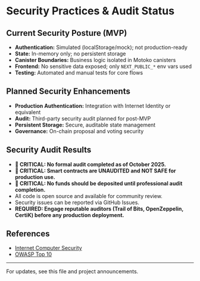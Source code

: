 # Security Practices & Audit Status

## Current Security Posture (MVP)
- **Authentication:** Simulated (localStorage/mock); not production-ready
- **State:** In-memory only; no persistent storage
- **Canister Boundaries:** Business logic isolated in Motoko canisters
- **Frontend:** No sensitive data exposed; only `NEXT_PUBLIC_*` env vars used
- **Testing:** Automated and manual tests for core flows

## Planned Security Enhancements
- **Production Authentication:** Integration with Internet Identity or equivalent
- **Audit:** Third-party security audit planned for post-MVP
- **Persistent Storage:** Secure, auditable state management
- **Governance:** On-chain proposal and voting security

## Security Audit Results
- **🚨 CRITICAL: No formal audit completed as of October 2025.**
- **🚨 CRITICAL: Smart contracts are UNAUDITED and NOT SAFE for production use.**
- **🚨 CRITICAL: No funds should be deposited until professional audit completion.**
- All code is open source and available for community review.
- Security issues can be reported via GitHub Issues.
- **REQUIRED: Engage reputable auditors (Trail of Bits, OpenZeppelin, CertiK) before any production deployment.**

## References
- [Internet Computer Security](https://internetcomputer.org/docs/current/developer-docs/security/)
- [OWASP Top 10](https://owasp.org/www-project-top-ten/)

---

For updates, see this file and project announcements.
